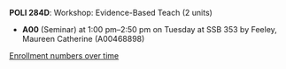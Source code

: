 **POLI 284D**: Workshop: Evidence-Based Teach (2 units)

- **A00** (Seminar) at 1:00 pm–2:50 pm on Tuesday at SSB 353 by Feeley, Maureen Catherine (A00468898)

[Enrollment numbers over time](./POLI284D.tsv)
